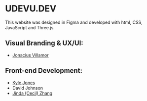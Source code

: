 # UDEVU.DEV
This website was designed in Figma and developed with html, CSS, JavaScript and Three.js.

## Visual Branding & UX/UI:

- [Jonacius Villamor](https://www.jonacius-villamor.com/)

## Front-end Development:

- [Kyle Jones](https://www.kylejones.dev/)
- David Johnson
- [Jinda (Cecil) Zhang](https://www.linkedin.com/in/jindaz32/)
